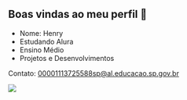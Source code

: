 ## Boas vindas ao meu perfil 👋


- Nome: Henry
- Estudando Alura
- Ensino Médio
- Projetos e Desenvolvimentos


Contato: 00001113725588sp@al.educacao.sp.gov.br


![]([https://tenor.com/assets/img/icons/link.svg)
